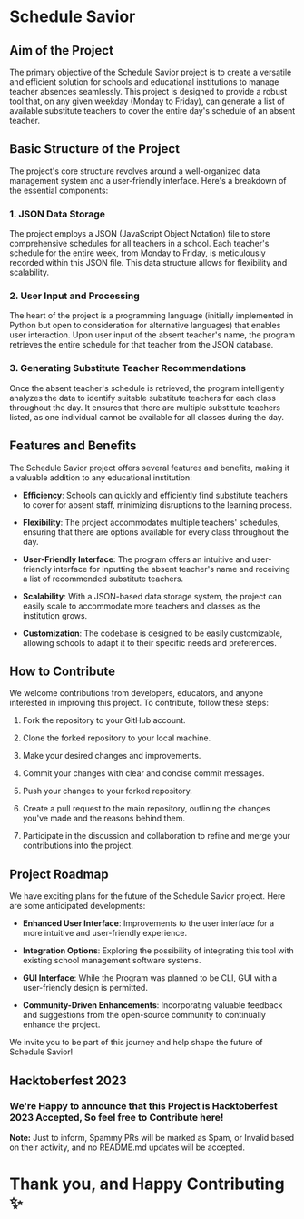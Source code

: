 # Schedule Savior

## Aim of the Project
The primary objective of the Schedule Savior project is to create a versatile and efficient solution for schools and educational institutions to manage teacher absences seamlessly. This project is designed to provide a robust tool that, on any given weekday (Monday to Friday), can generate a list of available substitute teachers to cover the entire day's schedule of an absent teacher.

## Basic Structure of the Project
The project's core structure revolves around a well-organized data management system and a user-friendly interface. Here's a breakdown of the essential components:

### 1. JSON Data Storage
The project employs a JSON (JavaScript Object Notation) file to store comprehensive schedules for all teachers in a school. Each teacher's schedule for the entire week, from Monday to Friday, is meticulously recorded within this JSON file. This data structure allows for flexibility and scalability.

### 2. User Input and Processing
The heart of the project is a programming language (initially implemented in Python but open to consideration for alternative languages) that enables user interaction. Upon user input of the absent teacher's name, the program retrieves the entire schedule for that teacher from the JSON database.

### 3. Generating Substitute Teacher Recommendations
Once the absent teacher's schedule is retrieved, the program intelligently analyzes the data to identify suitable substitute teachers for each class throughout the day. It ensures that there are multiple substitute teachers listed, as one individual cannot be available for all classes during the day.

## Features and Benefits
The Schedule Savior project offers several features and benefits, making it a valuable addition to any educational institution:

- **Efficiency**: Schools can quickly and efficiently find substitute teachers to cover for absent staff, minimizing disruptions to the learning process.

- **Flexibility**: The project accommodates multiple teachers' schedules, ensuring that there are options available for every class throughout the day.

- **User-Friendly Interface**: The program offers an intuitive and user-friendly interface for inputting the absent teacher's name and receiving a list of recommended substitute teachers.

- **Scalability**: With a JSON-based data storage system, the project can easily scale to accommodate more teachers and classes as the institution grows.

- **Customization**: The codebase is designed to be easily customizable, allowing schools to adapt it to their specific needs and preferences.

## How to Contribute
We welcome contributions from developers, educators, and anyone interested in improving this project. To contribute, follow these steps:

1. Fork the repository to your GitHub account.

2. Clone the forked repository to your local machine.

3. Make your desired changes and improvements.

4. Commit your changes with clear and concise commit messages.

5. Push your changes to your forked repository.
 
6. Create a pull request to the main repository, outlining the changes you've made and the reasons behind them.

7. Participate in the discussion and collaboration to refine and merge your contributions into the project.

## Project Roadmap
We have exciting plans for the future of the Schedule Savior project. Here are some anticipated developments:

- **Enhanced User Interface**: Improvements to the user interface for a more intuitive and user-friendly experience.

- **Integration Options**: Exploring the possibility of integrating this tool with existing school management software systems.

- **GUI Interface**: While the Program was planned to be CLI, GUI with a user-friendly design is permitted.

- **Community-Driven Enhancements**: Incorporating valuable feedback and suggestions from the open-source community to continually enhance the project.

We invite you to be part of this journey and help shape the future of Schedule Savior!

## Hacktoberfest 2023

### We're Happy to announce that this Project is Hacktoberfest 2023 Accepted, So feel free to Contribute here!

**Note:** Just to inform, Spammy PRs will be marked as Spam, or Invalid based on their activity, and no README.md updates will be accepted.


# Thank you, and Happy Contributing ✨

